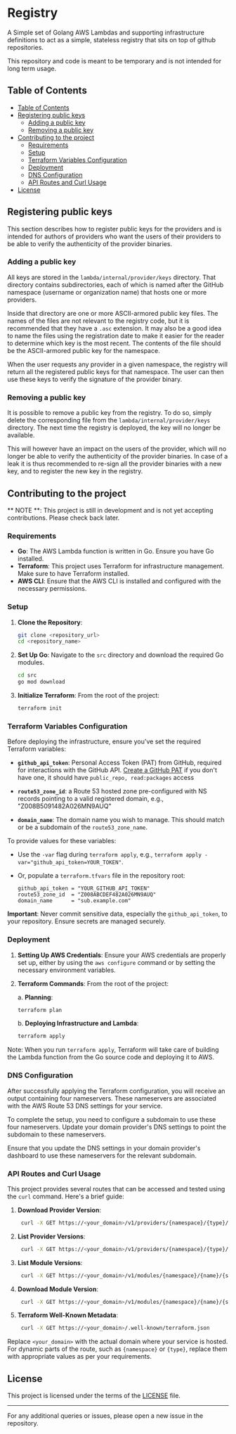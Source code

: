 # Registry

A Simple set of Golang AWS Lambdas and supporting infrastructure definitions to act as a simple, stateless registry that sits on top of github repositories.

This repository and code is meant to be temporary and is not intended for long term usage.

## Table of Contents

- [Table of Contents](#table-of-contents)
- [Registering public keys](#registering-public-keys)
  - [Adding a public key](#adding-a-public-key)
  - [Removing a public key](#removing-a-public-key)
- [Contributing to the project](#contributing-to-the-project)
  - [Requirements](#requirements)
  - [Setup](#setup)
  - [Terraform Variables Configuration](#terraform-variables-configuration)
  - [Deployment](#deployment)
  - [DNS Configuration](#dns-configuration)
  - [API Routes and Curl Usage](#api-routes-and-curl-usage)
- [License](#license)

## Registering public keys

This section describes how to register public keys for the providers and is intended for authors of providers who want the users of their providers to be able to verify the authenticity of the provider binaries.

### Adding a public key

All keys are stored in the `lambda/internal/provider/keys` directory. That directory contains subdirectories, each of which is named after the GitHub namespace (username or organization name) that hosts one or more providers.

Inside that directory are one or more ASCII-armored public key files. The names of the files are not relevant to the registry code, but it is recommended that they have a `.asc` extension. It may also be a good idea to name the files using the registration date to make it easier for the reader to determine which key is the most recent. The contents of the file should be the ASCII-armored public key for the namespace.

When the user requests any provider in a given namespace, the registry will return all the registered public keys for that namespace. The user can then use these keys to verify the signature of the provider binary.

### Removing a public key

It is possible to remove a public key from the registry. To do so, simply delete the corresponding file from the `lambda/internal/provider/keys` directory. The next time the registry is deployed, the key will no longer be available.

This will however have an impact on the users of the provider, which will no longer be able to verify the authenticity of the provider binaries. In case of a leak it is thus recommended to re-sign all the provider binaries with a new key, and to register the new key in the registry.

## Contributing to the project

** NOTE **: This project is still in development and is not yet accepting contributions. Please check back later.

### Requirements

- **Go**: The AWS Lambda function is written in Go. Ensure you have Go installed.
- **Terraform**: This project uses Terraform for infrastructure management. Make sure to have Terraform installed.
- **AWS CLI**: Ensure that the AWS CLI is installed and configured with the necessary permissions.

### Setup

1. **Clone the Repository**:

    ```bash
    git clone <repository_url>
    cd <repository_name>
    ```

2. **Set Up Go**:
   Navigate to the `src` directory and download the required Go modules.

    ```bash
    cd src
    go mod download
    ```

3. **Initialize Terraform**:
    From the root of the project:

    ```bash
    terraform init
    ```

### Terraform Variables Configuration

Before deploying the infrastructure, ensure you've set the required Terraform variables:

- **`github_api_token`**: Personal Access Token (PAT) from GitHub, required for interactions with the GitHub API. [Create a GitHub PAT](https://docs.github.com/en/github/authenticating-to-github/creating-a-personal-access-token) if you don't have one, it should have `public_repo, read:packages` access

- **`route53_zone_id`**: a Route 53 hosted zone pre-configured with NS records pointing to a valid registered domain, e.g., "Z008B5091482A026MN9AUQ"

- **`domain_name`**: The domain name you wish to manage. This should match or be a subdomain of the `route53_zone_name`.

To provide values for these variables:

- Use the `-var` flag during `terraform apply`, e.g., `terraform apply -var="github_api_token=YOUR_TOKEN"`.
- Or, populate a `terraform.tfvars` file in the repository root:

    ```hcl
    github_api_token = "YOUR_GITHUB_API_TOKEN"
    route53_zone_id  = "Z008ABCDEF482A026MN9AUQ"
    domain_name      = "sub.example.com"
    ```
  
**Important**: Never commit sensitive data, especially the `github_api_token`, to your repository. Ensure secrets are managed securely.

### Deployment

1. **Setting Up AWS Credentials**:
   Ensure your AWS credentials are properly set up, either by using the `aws configure` command or by setting the necessary environment variables.

2. **Terraform Commands**:
   From the root of the project:

   a. **Planning**:

   ```bash
   terraform plan
   ```

    b. **Deploying Infrastructure and Lambda**:

   ```bash
   terraform apply
   ```

Note: When you run `terraform apply`, Terraform will take care of building the Lambda function from the Go source code and deploying it to AWS.

### DNS Configuration

After successfully applying the Terraform configuration, you will receive an output containing four nameservers. These nameservers are associated with the AWS Route 53 DNS settings for your service.

To complete the setup, you need to configure a subdomain to use these four nameservers. Update your domain provider's DNS settings to point the subdomain to these nameservers.

Ensure that you update the DNS settings in your domain provider's dashboard to use these nameservers for the relevant subdomain.

### API Routes and Curl Usage

This project provides several routes that can be accessed and tested using the `curl` command. Here's a brief guide:

1. **Download Provider Version**:

   ```bash
    curl -X GET https://<your_domain>/v1/providers/{namespace}/{type}/{version}/download/{os}/{arch}
   ```

2. **List Provider Versions**:

   ```bash
    curl -X GET https://<your_domain>/v1/providers/{namespace}/{type}/versions
   ```

3. **List Module Versions**:

   ```bash
    curl -X GET https://<your_domain>/v1/modules/{namespace}/{name}/{system}/versions
   ```

4. **Download Module Version**:

   ```bash
    curl -X GET https://<your_domain>/v1/modules/{namespace}/{name}/{system}/{version}/download
   ```

5. **Terraform Well-Known Metadata**:

   ```bash
    curl -X GET https://<your_domain>/.well-known/terraform.json
   ```

Replace `<your_domain>` with the actual domain where your service is hosted. For dynamic parts of the route, such as `{namespace}` or `{type}`, replace them with appropriate values as per your requirements.

## License

This project is licensed under the terms of the [LICENSE](LICENSE) file.

---

For any additional queries or issues, please open a new issue in the repository.
